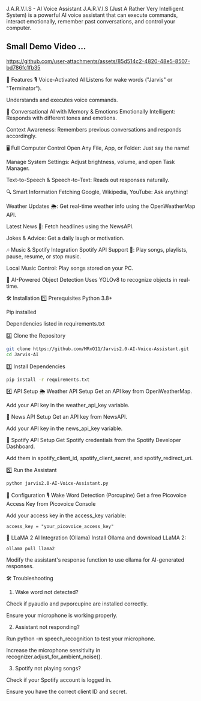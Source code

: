 J.A.R.V.I.S - AI Voice Assistant
J.A.R.V.I.S (Just A Rather Very Intelligent System) is a powerful AI voice assistant that can execute commands, interact emotionally, remember past conversations, and control your computer.

## Small Demo Video ...   

https://github.com/user-attachments/assets/85d514c2-4820-48e5-8507-bd786fc1fb35


🚀 Features
🎙 Voice-Activated AI
Listens for wake words ("Jarvis" or "Terminator").

Understands and executes voice commands.

🧠 Conversational AI with Memory & Emotions
Emotionally Intelligent: Responds with different tones and emotions.

Context Awareness: Remembers previous conversations and responds accordingly.

🖥 Full Computer Control
Open Any File, App, or Folder: Just say the name!

Manage System Settings: Adjust brightness, volume, and open Task Manager.

Text-to-Speech & Speech-to-Text: Reads out responses naturally.

🔍 Smart Information Fetching
Google, Wikipedia, YouTube: Ask anything!

Weather Updates 🌦: Get real-time weather info using the OpenWeatherMap API.

Latest News 📰: Fetch headlines using the NewsAPI.

Jokes & Advice: Get a daily laugh or motivation.

🎶 Music & Spotify Integration
Spotify API Support 🎵: Play songs, playlists, pause, resume, or stop music.

Local Music Control: Play songs stored on your PC.

🎯 AI-Powered Object Detection
Uses YOLOv8 to recognize objects in real-time.


🛠 Installation
1️⃣ Prerequisites
Python 3.8+

Pip installed

Dependencies listed in requirements.txt

2️⃣ Clone the Repository
```bash
git clone https://github.com/MRxO11/Jarvis2.0-AI-Voice-Assistant.git
cd Jarvis-AI
```

3️⃣ Install Dependencies
```bash
pip install -r requirements.txt
```
4️⃣ API Setup
🌦 Weather API Setup
Get an API key from OpenWeatherMap.

Add your API key in the weather_api_key variable.

📰 News API Setup
Get an API key from NewsAPI.

Add your API key in the news_api_key variable.

🎵 Spotify API Setup
Get Spotify credentials from the Spotify Developer Dashboard.

Add them in spotify_client_id, spotify_client_secret, and spotify_redirect_uri.

5️⃣ Run the Assistant
```bash
python jarvis2.0-AI-Voice-Assistant.py
```

🔧 Configuration
🎙 Wake Word Detection (Porcupine)
Get a free Picovoice Access Key from Picovoice Console

Add your access key in the access_key variable:
```
access_key = "your_picovoice_access_key"
```
🤖 LLaMA 2 AI Integration (Ollama)
Install Ollama and download LLaMA 2:
```
ollama pull llama2
```
Modify the assistant's response function to use ollama for AI-generated responses.

🛠 Troubleshooting
1. Wake word not detected?

Check if pyaudio and pvporcupine are installed correctly.

Ensure your microphone is working properly.

2. Assistant not responding?

Run python -m speech_recognition to test your microphone.

Increase the microphone sensitivity in recognizer.adjust_for_ambient_noise().

3. Spotify not playing songs?

Check if your Spotify account is logged in.

Ensure you have the correct client ID and secret.

